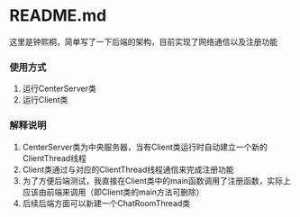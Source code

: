 # README.md
这里是钟熙桐，简单写了一下后端的架构，目前实现了网络通信以及注册功能
### 使用方式
1. 运行CenterServer类
2. 运行Client类

### 解释说明
1. CenterServer类为中央服务器，当有Client类运行时自动建立一个新的ClientThread线程
2. Client类通过与对应的ClientThread线程通信来完成注册功能
3. 为了方便后端测试，我直接在Client类中的main函数调用了注册函数，实际上应该由前端来调用（即Client类的main方法可删除）
4. 后续后端方面可以新建一个ChatRoomThread类

